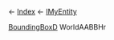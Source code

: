 ← [Index](Api-Index) ← [IMyEntity](VRage.Game.ModAPI.Ingame.IMyEntity)

[BoundingBoxD](VRageMath.BoundingBoxD) WorldAABBHr